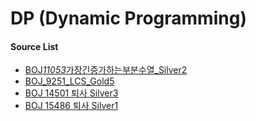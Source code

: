 # DP (Dynamic Programming)

#### Source List

- [BOJ*11053*가장긴증가하는부분수열\_Silver2](./Main_BOJ_11053_%EA%B0%80%EC%9E%A5%EA%B8%B4%EC%A6%9D%EA%B0%80%ED%95%98%EB%8A%94%EB%B6%80%EB%B6%84%EC%88%98%EC%97%B4_Silver2_100ms.java)
- [BOJ_9251_LCS_Gold5](./Main_BOJ_9251_LCS_144ms.java)
- [ BOJ 14501 퇴사 Silver3](./Main_BOJ_14501_퇴사_Silver3_76ms.java)
- [ BOJ 15486 퇴사 Silver1](./Main_BOJ_15486_퇴사2_Silver1_760ms.java)
